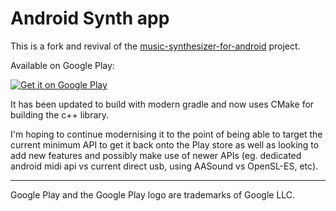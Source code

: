 # Android Synth app

This is a fork and revival of the [music-synthesizer-for-android](https://github.com/google/music-synthesizer-for-android) project.

Available on Google Play:

<a href='https://play.google.com/store/apps/details?id=com.manichord.synthesizer&pcampaignid=pcampaignidMKT-Other-global-all-co-prtnr-py-PartBadge-Mar2515-1'><img alt='Get it on Google Play' src='https://play.google.com/intl/en_us/badges/static/images/badges/en_badge_web_generic.png'/></a>

It has been updated to build with modern gradle and now uses CMake for building the c++ library.

I'm hoping to continue modernising it to the point of being able to target the current minimum API to get it back onto the Play store as well as looking to add new features and possibly make use of newer APIs (eg. dedicated android midi api vs current direct usb, using AASound vs OpenSL-ES, etc). 

---
Google Play and the Google Play logo are trademarks of Google LLC.
